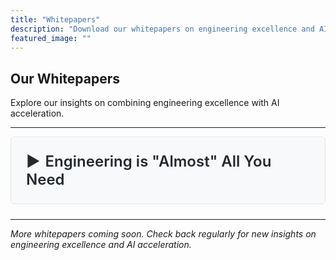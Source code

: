 ```yaml
---
title: "Whitepapers"
description: "Download our whitepapers on engineering excellence and AI acceleration"
featured_image: ""
---
```


<style>
details {
  background: #f8f9fa;
  border: 1px solid #e1e4e8;
  border-radius: 6px;
  padding: 1.5rem;
  margin-bottom: 1.5rem;
  cursor: pointer;
}

details summary {
  font-size: 1.5rem;
  font-weight: 600;
  color: #24292e;
  cursor: pointer;
  user-select: none;
  list-style: none;
  outline: none;
}

details summary::-webkit-details-marker {
  display: none;
}

details summary::before {
  content: "▶ ";
  display: inline-block;
  transition: transform 0.2s;
  margin-right: 0.5rem;
}

details[open] summary::before {
  transform: rotate(90deg);
}

details summary:hover {
  color: #0366d6;
}

details[open] {
  background: #ffffff;
  border-color: #0366d6;
}

details .whitepaper-content {
  margin-top: 1.5rem;
  padding-top: 1.5rem;
  border-top: 2px solid #e1e4e8;
  line-height: 1.6;
  color: #24292e;
}

details .whitepaper-content h2 {
  margin-top: 2rem;
  margin-bottom: 1rem;
  font-size: 1.5rem;
  font-weight: 600;
}

details .whitepaper-content h3 {
  margin-top: 1.5rem;
  margin-bottom: 0.75rem;
  font-size: 1.25rem;
  font-weight: 600;
}

details .whitepaper-content p {
  margin-bottom: 1rem;
}

details .whitepaper-content ul, details .whitepaper-content ol {
  margin-bottom: 1rem;
  padding-left: 2rem;
}
</style>

## Our Whitepapers

Explore our insights on combining engineering excellence with AI acceleration.

---

<details>
<summary>Engineering is "Almost" All You Need</summary>

<div class="whitepaper-content">

## Engineering is "Almost" All You Need: Leveraging Agentic AI for Business Process Automation

*A whitepaper by Integral Dragon*

### Introduction

Agentic AI is getting a lot of attention as the next big thing in automation and digital transformation. But after working on several Agentic initiatives, one thing is clear: all the traditional engineering skills still matter. In fact, they're more important than ever. The "almost" in the title is intentional—yes, prompt engineering and context management are new and critical skills, but they don't replace the fundamentals. They build on them.

Agentic systems, at their core, are just another kind of distributed system. They need the same rigor in design, monitoring, and operations as any other enterprise software. The difference is that now, the "brain" of the system—the agent—can decide what tools to use and how to use them. But it still needs a body: APIs, integrations, and all the digital plumbing that makes up your business. If you don't have that, your agent can't do much.

This paper lays out what's actually new about Agentic AI, and what stays the same. It's not about throwing out everything you know about software engineering. It's about understanding where the new skills fit in, and how to combine them with proven engineering practices to build robust, scalable, and valuable Agentic solutions.

### What is an Agentic Initiative?

Agentic initiatives are focused software engineering products where agents—AI systems that use data and tools to assist or automate human tasks—are put to work. The core idea is simple: use agents to take on tasks that were previously manual, repetitive, or required a lot of human oversight. The goal isn't just automation for its own sake, but to create systems that can make decisions, adapt, and improve over time.

Traditional rules-based approaches to automation can be rigid and brittle, requiring plenty of upkeep to accommodate changes in the environment. This is exacerbated by the need for rules to be spelled out in code no matter how pedantic or small. Agents, on the other hand, are able to use reason and common sense to enable handling more scope and adapting to change with less specificity and verbosity in the solution.

Good examples of Agentic Initiatives are products that assist or automate writing letters, making recommendations, or routing customer services calls and collecting the context required for resolution.

### What's Actually New About Agentic Initiatives?

Agentic AI is a new paradigm, but it's not a clean break from everything that's come before. The "almost" in the title is a nod to this: while prompt engineering, context management, and evaluation are new and absolutely critical, they don't replace the fundamentals—they build on top of them. Data driven product management has always been the gold standard for baselining and improving business processes, but it is absolutely required by Agentic Initiatives.

So what is actually new here? The biggest shift is in the "brain" of the system. Traditional automation is about building tools and wiring them together with rules. Agentic systems, on the other hand, introduce a layer that can decide which tools to use, when to use them, and how to adapt as things change. The agent is the brain, but it still needs a body—APIs, integrations, and all the digital plumbing that powers your business. The end-to-end solution still needs to be instrumented, observed and maintained by a quality operational team just as any other software product would be.

#### What's New - The Brain

There is an AI team that handles the new responsibilities and techniques unique to the brain, the new part of building Agentic Initiatives. The AI team is responsible for:

- **Prompt and Context Engineering**: Designing effective prompts and managing context windows are now first-class engineering skills. Getting this right is the difference between an agent that's helpful and one that's unpredictable.

- **Evaluation and Feedback Loops**: You need new ways to evaluate agentic systems—both online (in production) and offline (in test environments). This means building systems for continuous feedback, labeling, and experimentation.

- **LLM Operations**: Deploying and monitoring LLM endpoints is a new operational challenge. You need to track not just uptime and latency, but also usage patterns, and model drift. LLMs introduce new cost models. You need to monitor and manage usage, set budgets, and optimize for both performance and spend.

- **Human-in-the-Loop Patterns**: Many Agentic Initiatives require humans to review, approve, or correct agent actions. Designing these workflows is a new product and engineering challenge.

- **Experimentation at Scale**: Running A/B tests, canary deployments, and versioning models are now part of the standard playbook. You need infrastructure to support rapid iteration and safe rollouts.

- **Safety**: LLMs can make up facts and reason poorly. Inputs and outputs should be logged so issues can be looked at by compliance and security teams when necessary and the solution continually improved. Prompt injection attacks should be considered and red teaming maybe a good idea depending on the criticality of the solution. PHI, PII and other confidential information needs to be carefully planned how it will be used and protected in prompts and tool usage.

- **AI Architectural Review Board (ARB)**: A new ARB should be stood up that has membership from senior AI Engineering and AI Researchers in the company. The AI team should bring the "brain" of the solution for periodic review where the AI ARB can recommend new technology and approaches along with guidance away from known problems.

### What Stays the Same

The Engineering team is responsible for providing the brain the tasks and tools needed to do its job. Both the AI Team and the Engineering teams are responsible for ensuring all components follow all the known best practices including:

- **Product Management**: Determining what to build is usually significantly harder than building a system. Product Management is the discipline to only build systems that have ROI, take into account opportunity costs of addressing one opportunity vs another, meet the actual customer need, and function in the real world in a valuable way.

- **Software Development Lifecycle (SDLC)**: Source control management, automated CI/CD pipelines, everything-as-code, devsecops and cloud native design should be standard for all software products developed by an enterprise.

- **Observability**: The end-to-end functionality of the software system must be defined, measured and observed so as to alert when events happen outside of the expected tolerance. User impact metrics are key so that system performance is mapped to the real world consequence of what value the product is designed for.

- **Resilience**: Distributed systems can fail at all points and at any time. This must be anticipated and planned for, handling all the various edge cases using industry standard practices like eliminating single points of failure, circuit-breakers, disaster recovery and chaos testing.

- **Digital Transformation**: The basic data and capabilities of an enterprise must be made digital so that software products can act in the real world. This requires integration of systems and partners, documentation of how business processes work and establishing best practices and standard operating procedures.

- **Platforming**: Creating a catalog of re-usable capabilities that are run as products themselves is a powerful mechanism to speed up the digital transformation of an enterprise that allows for Agentic Initiatives to be taken on.

- **Engineering ARB**: Senior engineering leaders should periodically review the end-to-end approach of new and existing solutions to take advantage of new technologies, platform capabilities, and steer solutions away from known problems.

For all that's new, the foundation is the same for any custom software product. Agents are just another kind of distributed system. They need robust APIs, composable tools, circuit breakers, error handling, and all the monitoring, logging, and tracing you'd expect from any enterprise software. SDLC best practices—versioning, CI/CD, canary testing—still apply. And Agentic Initiatives are still products: they need user experience and process discovery using techniques like empathy sessions or domain-driven-design event storming, with clear documentation.

In short: Agentic Initiatives introduce new skills and patterns, but they're layered on top of the engineering rigor that's always been required to build, operate, and scale enterprise software systems.

### Types of Agentic Initiatives

Not all Agentic Initiatives are created equal. They vary in complexity, the level of AI engineering required, and how much human oversight is needed. Here's a rough breakdown:

- **AI Light**: These are the simplest. Think of light LLM prompting, straightforward evaluation, and basic tool use—like simple classification tasks. There's usually a human in the loop, but only for light oversight. Example: routing calls in a call center.

- **AI Medium**: Here, things get more complex. You'll see more advanced prompting, more involved evaluation, and more complex classification. These projects need a small to medium-sized team and heavier oversight. Example: automating core business processes.

- **AI Heavy**: This is where you're building custom ML models, fine-tuning LLMs, and expecting the agent to handle full automation with heavy reasoning. These initiatives need a large team, require AI research or might even be outsourced to a vendor with specific domain and AI expertise. Example: autonomous coding for medical billing.

#### Note: Zero to One vs. One to One Hundred

There is a big difference between getting started and optimizing. The "zero to one" (0-1) phase is all about baselining the existing process—usually a process that's still done by humans. You're figuring out what's really happening, what the edge cases are, and what success looks like.

Once you've got something working, you move into the "one to one hundred" (1-100) phase. Now you're improving on an existing automation. The focus shifts to optimization—making the agent more accurate, more reliable and pushing it closer to the theoretical maximum of performance.

Both phases are important, but they require different skills, mindsets, and approaches. Zero to one is about understanding and translating the human process using empathy and domain understanding. One to one hundred is more about engineering, measurement, and continuous improvement.

#### Note: Task Distributions

Not all tasks that can be automated are created equal. In some processes, each task is about as important as the rest, there aren't a lot of outliers in value or complexity. This is known as a normal or Gaussian distribution. In other processes, a few types or instances of tasks carry all the importance or weight. This is known as the 80/20 rule, power law or Pareto distribution. Identifying this distribution is important for designing the appropriate solution.

When dealing with normal distributions we can fairly safely let the agent try its hand at most tasks as the outcomes are roughly the same from task to task. However, when dealing with a power law distribution we might want to put special attention into classifying which tasks are important and letting humans handle those or spend extra resources on reasoning and correctness.

### Roles in an Agentic Initiative

- **Product Manager**: Define opportunities, size investment, define success criteria with business and finance partners, manage budget and represent ROI. They act as a "mini CEO" of the initiative.

- **Software Engineer**: Create the Body of an Agentic Initiative. They provide the data pipelines, the APIs and the tasks and tools required by an agent. They are skilled in the traditional Software Development Lifecycle (SDLC). This involves managing infrastructure at scale, build and deploy pipelines, monitoring the end-to-end performance and health of the solution while ensuring it is safe and secure and at a positive ROI.

- **AI Solution Engineer**: Create the brain of an Agentic Initiative. They pick from the standard menu of AI approaches and are skilled in traditional engineering and data science. They can baseline a problem, create evaluation systems, and facilitate collecting and labeling datasets for baselining and evaluations.

- **AI Scientist**: Determine when novel or complicated AI solutions are appropriate. They create new foundation models, train domain specific models, and innovate new approaches to leveraging AI in Agentic Initiatives. They are familiar with data science, traditional ML, generative AI and other more advanced or academic AI techniques.

### Phases of an Agentic Initiative

Agentic Initiatives aren't just about plugging in an LLM or building a new agent—they're structured projects that move through clear phases. Each phase has its own requirements, and each builds on the engineering fundamentals that have always mattered in software.

#### 1. Kick-Off: Set the Strategic Context

Every agentic initiative starts with the basics: why are we doing this, and how will we know if it worked? This is about more than just picking a cool AI use case. You need to tie the project to a real business need—whether that's digital transformation, automation, or improving outcomes like speed or accuracy.

- **Objective**: Define the "why." What problem are you solving, and for whom?
- **Evaluation Criteria**: Decide how you'll measure success. This could be hard numbers (time saved, accuracy), softer outcomes (usability, satisfaction), or ROI.
- **Determine Type**: Determine what type of Agentic Initiative this likely is to get started - light, medium or heavy.
- **AI ARB**: The AI ARB should review the problem space and propose solutions to help guide the team on when and how to use different kinds of AI and if any new developments are applicable to the problem. They should use this as guidance for what might need additional research.

#### 2. Start AI Development: Translate Goals into Engineering

Once you know what you're aiming for, you need to turn those goals into something engineers can actually build and measure.

- **Scope Definition**: Set boundaries. What does "good enough" look like? What are your accuracy or latency targets?
- **Datasets**: Figure out what data you need, where it comes from, and whether it's good enough (and ethical) to use.
- **Baseline**: Establish a reference point—how well does the current (usually human) process work? What's the industry standard?
- **Outcomes vs. Actions**: Decide if your agent is making decisions (the "brain") or just executing actions (the "body/arms/legs"). How will its outputs actually get used?
- **Modeling Decisions**: Pick your approach—traditional ML, LLMs, or something else. Frame the problem (classification, generation, etc.), and look for ways to improve reliability.
- **AI ARB**: Review the proposed datasets, baseline, modeling decisions and offer feedback and guidance for the brain.
- **Engineering ARB**: Review the end-to-end solution and validate engineering concerns are met and using best practices.

This is where all the traditional engineering rigor comes in. You still need solid APIs, robust distributed systems, and all the SDLC practices you'd use for any serious software. Agents are just another kind of distributed system, and they need the same monitoring, logging, and versioning as anything else.

#### 3. Launch / Deploy: Operate and Improve

Getting an agent into production is just the start. You need to make sure it keeps working—and keeps getting better.

- **Monitoring**: Track everything—accuracy, drift, latency, usage. Catch issues early, whether it's model degradation or operational hiccups.
- **Continuous Learning & Experimentation**: Build in feedback loops for retraining and fine-tuning. Use A/B testing, versioning, and gradual rollouts to keep improving without breaking things.
- **AI ARB**: Periodically review live system and recommend any changes based off of new developments in the field or new offerings from the platform for safety, increased performance, accuracy or reduced cost.
- **Engineering ARB**: Periodically review live system and recommend any changes based off of new platform offerings, operational history and performance.

Remember, Agentic Initiatives are still products. They need empathy for users, clear documentation, and a platform for safe, repeatable deployment. Platform teams should make it easy to re-use tools, deploy and monitor API endpoints (including LLMs!), manage test data, and run experiments—just like any other modern software product.

### Conclusion

Agentic AI brings new possibilities, but it doesn't replace the fundamentals. The core engineering skills—APIs, distributed systems, monitoring, SDLC, and product management—are still essential. The "almost" in the title is a reminder that while prompt engineering and evaluation are new and critical, they build on top of everything we already know about building reliable software.

Agentic transformation is just the next step in digital transformation. Agents need robust tools, clear integration points, and the same engineering rigor as any enterprise system. They are distributed systems and products, and should be treated as such—from empathy-driven design to event sourcing and platform infrastructure.

In short: Agentic Initiatives succeed when they combine new AI capabilities with proven engineering practices. The future is agentic, but engineering is (almost) all you need.

---

*To discuss how Integral Dragon can help your organization build engineering foundations for AI transformation, contact us at admin@integraldragon.com*

</div>
</details>

---

*More whitepapers coming soon. Check back regularly for new insights on engineering excellence and AI acceleration.*
